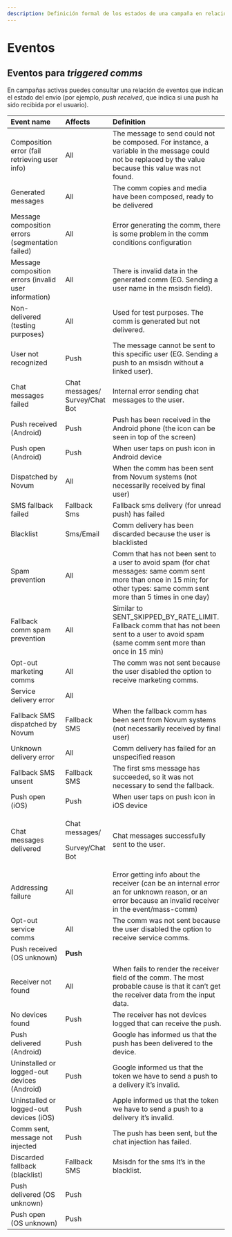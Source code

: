 ```yaml
---
description: Definición formal de los estados de una campaña en relación con los eventos .
---
```


# Eventos

## Eventos para _triggered comms_

En campañas activas puedes consultar una relación de eventos que indican el estado del envío \(por ejemplo, _push received_, que indica si una push ha sido recibida por el usuario\).

<table>
  <thead>
    <tr>
      <th style="text-align:left">Event name</th>
      <th style="text-align:left">Affects</th>
      <th style="text-align:left">Definition</th>
    </tr>
  </thead>
  <tbody>
    <tr>
      <td style="text-align:left">Composition error (fail retrieving user info)</td>
      <td style="text-align:left">All</td>
      <td style="text-align:left">The message to send could not be composed. For instance, a variable in
        the message could not be replaced by the value because this value was not
        found.</td>
    </tr>
    <tr>
      <td style="text-align:left">Generated messages</td>
      <td style="text-align:left">All</td>
      <td style="text-align:left">The comm copies and media have been composed, ready to be delivered</td>
    </tr>
    <tr>
      <td style="text-align:left">Message composition errors (segmentation failed)</td>
      <td style="text-align:left">All</td>
      <td style="text-align:left">Error generating the comm, there is some problem in the comm conditions
        configuration</td>
    </tr>
    <tr>
      <td style="text-align:left">Message composition errors (invalid user information)</td>
      <td style="text-align:left">All</td>
      <td style="text-align:left">There is invalid data in the generated comm (EG. Sending a user name in
        the msisdn field).</td>
    </tr>
    <tr>
      <td style="text-align:left">Non-delivered (testing purposes)</td>
      <td style="text-align:left">All</td>
      <td style="text-align:left">Used for test purposes. The comm is generated but not delivered.</td>
    </tr>
    <tr>
      <td style="text-align:left">User not recognized</td>
      <td style="text-align:left">Push</td>
      <td style="text-align:left">The message cannot be sent to this specific user (EG. Sending a push to
        an msisdn without a linked user).</td>
    </tr>
    <tr>
      <td style="text-align:left">Chat messages failed</td>
      <td style="text-align:left">Chat messages/ Survey/Chat Bot</td>
      <td style="text-align:left">Internal error sending chat messages to the user.</td>
    </tr>
    <tr>
      <td style="text-align:left">Push received (Android)</td>
      <td style="text-align:left">Push</td>
      <td style="text-align:left">Push has been received in the Android phone (the icon can be seen in top
        of the screen)</td>
    </tr>
    <tr>
      <td style="text-align:left">Push open (Android)</td>
      <td style="text-align:left">Push</td>
      <td style="text-align:left">When user taps on push icon in Android device</td>
    </tr>
    <tr>
      <td style="text-align:left">Dispatched by Novum</td>
      <td style="text-align:left">All</td>
      <td style="text-align:left">When the comm has been sent from Novum systems (not necessarily received
        by final user)</td>
    </tr>
    <tr>
      <td style="text-align:left">SMS fallback failed</td>
      <td style="text-align:left">Fallback Sms</td>
      <td style="text-align:left">Fallback sms delivery (for unread push) has failed</td>
    </tr>
    <tr>
      <td style="text-align:left">Blacklist</td>
      <td style="text-align:left">Sms/Email</td>
      <td style="text-align:left">Comm delivery has been discarded because the user is blacklisted</td>
    </tr>
    <tr>
      <td style="text-align:left">Spam prevention</td>
      <td style="text-align:left">All</td>
      <td style="text-align:left">Comm that has not been sent to a user to avoid spam (for chat messages:
        same comm sent more than once in 15 min; for other types: same comm sent
        more than 5 times in one day)</td>
    </tr>
    <tr>
      <td style="text-align:left">Fallback comm spam prevention</td>
      <td style="text-align:left">All</td>
      <td style="text-align:left">Similar to SENT_SKIPPED_BY_RATE_LIMIT. Fallback comm that has not been
        sent to a user to avoid spam (same comm sent more than once in 15 min)</td>
    </tr>
    <tr>
      <td style="text-align:left">Opt-out marketing comms</td>
      <td style="text-align:left">All</td>
      <td style="text-align:left">The comm was not sent because the user disabled the option to receive
        marketing comms.</td>
    </tr>
    <tr>
      <td style="text-align:left">Service delivery error</td>
      <td style="text-align:left">All</td>
      <td style="text-align:left"></td>
    </tr>
    <tr>
      <td style="text-align:left">Fallback SMS dispatched by Novum</td>
      <td style="text-align:left">Fallback SMS</td>
      <td style="text-align:left">When the fallback comm has been sent from Novum systems (not necessarily
        received by final user)</td>
    </tr>
    <tr>
      <td style="text-align:left">Unknown delivery error</td>
      <td style="text-align:left">All</td>
      <td style="text-align:left">Comm delivery has failed for an unspecified reason</td>
    </tr>
    <tr>
      <td style="text-align:left">Fallback SMS unsent</td>
      <td style="text-align:left">Fallback SMS</td>
      <td style="text-align:left">The first sms message has succeeded, so it was not necessary to send the
        fallback.</td>
    </tr>
    <tr>
      <td style="text-align:left">Push open (iOS)</td>
      <td style="text-align:left">Push</td>
      <td style="text-align:left">When user taps on push icon in iOS device</td>
    </tr>
    <tr>
      <td style="text-align:left">Chat messages delivered</td>
      <td style="text-align:left">
        <p>Chat messages/</p>
        <p>Survey/Chat Bot</p>
      </td>
      <td style="text-align:left">Chat messages successfully sent to the user.</td>
    </tr>
    <tr>
      <td style="text-align:left">Addressing failure</td>
      <td style="text-align:left">All</td>
      <td style="text-align:left">Error getting info about the receiver (can be an internal error an for
        unknown reason, or an error because an invalid receiver in the event/mass-comm)</td>
    </tr>
    <tr>
      <td style="text-align:left">Opt-out service comms</td>
      <td style="text-align:left">All</td>
      <td style="text-align:left">The comm was not sent because the user disabled the option to receive
        service comms.</td>
    </tr>
    <tr>
      <td style="text-align:left">Push received (OS unknown)</td>
      <td style="text-align:left"><b>Push</b>
      </td>
      <td style="text-align:left"></td>
    </tr>
    <tr>
      <td style="text-align:left">Receiver not found</td>
      <td style="text-align:left">All</td>
      <td style="text-align:left">When fails to render the receiver field of the comm. The most probable
        cause is that it can&#x2019;t get the receiver data from the input data.</td>
    </tr>
    <tr>
      <td style="text-align:left">No devices found</td>
      <td style="text-align:left">Push</td>
      <td style="text-align:left">The receiver has not devices logged that can receive the push.</td>
    </tr>
    <tr>
      <td style="text-align:left">Push delivered (Android)</td>
      <td style="text-align:left">Push</td>
      <td style="text-align:left">Google has informed us that the push has been delivered to the device.</td>
    </tr>
    <tr>
      <td style="text-align:left">Uninstalled or logged-out devices (Android)</td>
      <td style="text-align:left">Push</td>
      <td style="text-align:left">Google informed us that the token we have to send a push to a delivery
        it&#x2019;s invalid.</td>
    </tr>
    <tr>
      <td style="text-align:left">Uninstalled or logged-out devices (iOS)</td>
      <td style="text-align:left">Push</td>
      <td style="text-align:left">Apple informed us that the token we have to send a push to a delivery
        it&#x2019;s invalid.</td>
    </tr>
    <tr>
      <td style="text-align:left">Comm sent, message not injected</td>
      <td style="text-align:left">Push</td>
      <td style="text-align:left">The push has been sent, but the chat injection has failed.</td>
    </tr>
    <tr>
      <td style="text-align:left">Discarded fallback (blacklist)</td>
      <td style="text-align:left">Fallback SMS</td>
      <td style="text-align:left">Msisdn for the sms It&#x2019;s in the blacklist.</td>
    </tr>
    <tr>
      <td style="text-align:left">Push delivered (OS unknown)</td>
      <td style="text-align:left">Push</td>
      <td style="text-align:left"></td>
    </tr>
    <tr>
      <td style="text-align:left">Push open (OS unknown)</td>
      <td style="text-align:left">Push</td>
      <td style="text-align:left"></td>
    </tr>
  </tbody>
</table>

